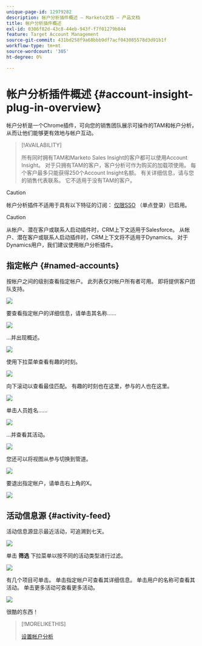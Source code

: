 ```yaml
---
unique-page-id: 12979282
description: 帐户分析插件概述 — Marketo文档 — 产品文档
title: 帐户分析插件概述
exl-id: 0306f82d-43c8-44eb-943f-f7f01279b844
feature: Target Account Management
source-git-commit: 431bd258f9a68bbb9df7acf043085578d3d91b1f
workflow-type: tm+mt
source-wordcount: '305'
ht-degree: 0%

---
```


# 帐户分析插件概述 {#account-insight-plug-in-overview}

帐户分析是一个Chrome插件，可向您的销售团队展示可操作的TAM和帐户分析，从而让他们能够更有效地与帐户互动。

>[!AVAILABILITY]
>
>所有同时拥有TAM和Marketo Sales Insight的客户都可以使用Account Insight。 对于只拥有TAM的客户，客户分析可作为购买的加载项使用。 每个客户最多只能获得250个Account Insight名额。 有关详细信息，请与您的销售代表联系。 它不适用于没有TAM的客户。

>[!CAUTION]
>
>帐户分析插件不适用于具有以下特征的订阅： [仅限SSO](/help/marketo/product-docs/administration/additional-integrations/restrict-user-login-to-sso-only.md) （单点登录）已启用。

>[!CAUTION]
>
>从帐户、潜在客户或联系人启动插件时，CRM上下文适用于Salesforce。 从帐户、潜在客户或联系人启动插件时，CRM上下文将不适用于Dynamics。 对于Dynamics用户，我们建议使用帐户分析插件。

## 指定帐户 {#named-accounts}

按帐户之间的级别查看指定帐户。 此列表仅对帐户所有者可用。 即将提供客户团队支持。

![](assets/na1.png)

要查看指定帐户的详细信息，请单击其名称……

![](assets/na3.png)

...并出现概述。

![](assets/na4.png)

使用下拉菜单查看有趣的时刻。

![](assets/na5.png)

向下滚动以查看最佳匹配。 有趣的时刻也在这里，参与的人也在这里。

![](assets/na6.png)

单击人员姓名……

![](assets/na7.png)

...并查看其活动。

![](assets/na8.png)

您还可以将视图从参与切换到管道。

![](assets/na9.png)

要退出指定帐户，请单击右上角的X。

![](assets/na10.png)

## 活动信息源 {#activity-feed}

活动信息源显示最近活动，可追溯到七天。

![](assets/af1.png)

单击 **筛选** 下拉菜单以按不同的活动类型进行过滤。

![](assets/af2.png)

有几个项目可单击。 单击指定帐户可查看其详细信息。 单击用户的名称可查看其活动。 单击更多活动可查看更多活动。

![](assets/af3.png)

很酷的东西！

>[!MORELIKETHIS]
>
>[设置帐户分析](/help/marketo/product-docs/target-account-management/setup-tam/set-up-account-insight.md)
